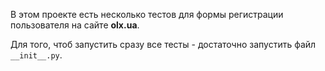 В этом проекте есть несколько тестов для формы регистрации пользователя на сайте **olx.ua**.

Для того, чтоб запустить сразу все тесты - достаточно запустить файл ```__init__.py```.
